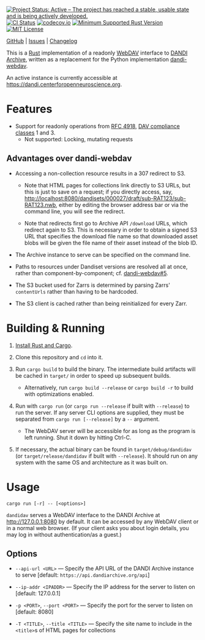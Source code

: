 [![Project Status: Active – The project has reached a stable, usable state and is being actively developed.](https://www.repostatus.org/badges/latest/active.svg)](https://www.repostatus.org/#active)
[![CI Status](https://github.com/dandi/dandidav/actions/workflows/test.yml/badge.svg)](https://github.com/dandi/dandidav/actions/workflows/test.yml)
[![codecov.io](https://codecov.io/gh/dandi/dandidav/branch/main/graph/badge.svg)](https://codecov.io/gh/dandi/dandidav)
[![Minimum Supported Rust Version](https://img.shields.io/badge/MSRV-1.70-orange)](https://www.rust-lang.org)
[![MIT License](https://img.shields.io/github/license/dandi/dandidav.svg)](https://opensource.org/licenses/MIT)

[GitHub](https://github.com/dandi/dandidav) | [Issues](https://github.com/dandi/dandidav/issues) | [Changelog](https://github.com/dandi/dandidav/blob/main/CHANGELOG.md)

This is a [Rust](https://www.rust-lang.org) implementation of a readonly
[WebDAV](https://webdav.org) interface to [DANDI
Archive](https://dandiarchive.org), written as a replacement for the Python
implementation [dandi-webdav](https://github.com/dandi/dandi-webdav).

An active instance is currently accessible at
<https://dandi.centerforopenneuroscience.org>.

Features
========

- Support for readonly operations from [RFC
  4918](http://www.webdav.org/specs/rfc4918.html), [DAV compliance
  classes](http://www.webdav.org/specs/rfc4918.html#dav.compliance.classes) 1
  and 3.
    - Not supported: Locking, mutating requests

Advantages over dandi-webdav
----------------------------

- Accessing a non-collection resource results in a 307 redirect to S3.

    - Note that HTML pages for collections link directly to S3 URLs, but this
      is just to save on a request; if you directly access, say,
      <http://localhost:8080/dandisets/000027/draft/sub-RAT123/sub-RAT123.nwb>,
      either by editing the browser address bar or via the command line, you
      will see the redirect.

    - Note that redirects first go to Archive API `/download` URLs, which
      redirect again to S3.  This is necessary in order to obtain a signed S3
      URL that specifies the download file name so that downloaded asset blobs
      will be given the file name of their asset instead of the blob ID.

- The Archive instance to serve can be specified on the command line.

- Paths to resources under Dandiset versions are resolved all at once, rather
  than component-by-component; cf.
  [dandi-webdav#5](https://github.com/dandi/dandi-webdav/issues/5).

- The S3 bucket used for Zarrs is determined by parsing Zarrs' `contentUrls`
  rather than having to be hardcoded.

- The S3 client is cached rather than being reinitialized for every Zarr.


Building & Running
==================

1. [Install Rust and Cargo](https://www.rust-lang.org/tools/install).

2. Clone this repository and `cd` into it.

3. Run `cargo build` to build the binary.  The intermediate build artifacts
   will be cached in `target/` in order to speed up subsequent builds.

    - Alternatively, run `cargo build --release` or `cargo build -r` to build
      with optimizations enabled.

4. Run with `cargo run` (or `cargo run --release` if built with `--release`) to
   run the server.  If any server CLI options are supplied, they must be
   separated from `cargo run [--release]` by a `--` argument.

    - The WebDAV server will be accessible for as long as the program is left
      running.  Shut it down by hitting Ctrl-C.

5. If necessary, the actual binary can be found in `target/debug/dandidav` (or
   `target/release/dandidav` if built with `--release`).  It should run on any
   system with the same OS and architecture as it was built on.


Usage
=====

    cargo run [-r] -- [<options>]

`dandidav` serves a WebDAV interface to the DANDI Archive at
http://127.0.0.1:8080 by default.  It can be accessed by any WebDAV client or
in a normal web browser.  (If your client asks you about login details, you may
log in without authentication/as a guest.)

Options
-------

- `--api-url <URL>` — Specify the API URL of the DANDI Archive instance to
  serve [default: `https://api.dandiarchive.org/api`]

- `--ip-addr <IPADDR>` — Specify the IP address for the server to listen on
  [default: 127.0.0.1]

- `-p <PORT>`, `--port <PORT>` — Specify the port for the server to listen on
  [default: 8080]

- `-T <TITLE>`, `--title <TITLE>` — Specify the site name to include in the
  `<title>`s of HTML pages for collections
